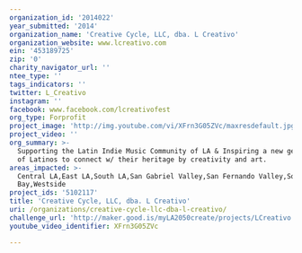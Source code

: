 ```yaml
---
organization_id: '2014022'
year_submitted: '2014'
organization_name: 'Creative Cycle, LLC, dba. L Creativo'
organization_website: www.lcreativo.com
ein: '453189725'
zip: '0'
charity_navigator_url: ''
ntee_type: ''
tags_indicators: ''
twitter: L_Creativo
instagram: ''
facebook: www.facebook.com/lcreativofest
org_type: Forprofit
project_image: 'http://img.youtube.com/vi/XFrn3G05ZVc/maxresdefault.jpg'
project_video: ''
org_summary: >-
  Supporting the Latin Indie Music Community of LA & Inspiring a new generation
  of Latinos to connect w/ their heritage by creativity and art.
areas_impacted: >-
  Central LA,East LA,South LA,San Gabriel Valley,San Fernando Valley,South
  Bay,Westside
project_ids: '5102117'
title: 'Creative Cycle, LLC, dba. L Creativo'
uri: /organizations/creative-cycle-llc-dba-l-creativo/
challenge_url: 'http://maker.good.is/myLA2050create/projects/LCreativo.html'
youtube_video_identifier: XFrn3G05ZVc

---
```

